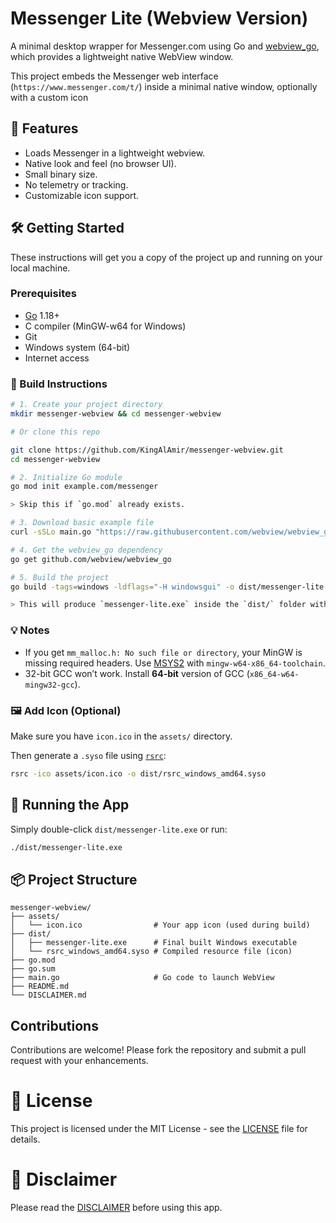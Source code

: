 # Messenger Lite (Webview Version)

A minimal desktop wrapper for Messenger.com using Go and [webview_go](https://github.com/webview/webview_go), which provides a lightweight native WebView window.

This project embeds the Messenger web interface (`https://www.messenger.com/t/`) inside a minimal native window, optionally with a custom icon

## 🚀 Features

- Loads Messenger in a lightweight webview.
- Native look and feel (no browser UI).
- Small binary size.
- No telemetry or tracking.
- Customizable icon support.

## 🛠 Getting Started

These instructions will get you a copy of the project up and running on your local machine.

### Prerequisites

- [Go](https://go.dev/dl/) 1.18+
- C compiler (MinGW-w64 for Windows)
- Git
- Windows system (64-bit)
- Internet access

### 🧱 Build Instructions

```bash
# 1. Create your project directory
mkdir messenger-webview && cd messenger-webview

# Or clone this repo

git clone https://github.com/KingAlAmir/messenger-webview.git
cd messenger-webview

# 2. Initialize Go module
go mod init example.com/messenger

> Skip this if `go.mod` already exists.

# 3. Download basic example file
curl -sSLo main.go "https://raw.githubusercontent.com/webview/webview_go/master/examples/basic/main.go"

# 4. Get the webview_go dependency
go get github.com/webview/webview_go

# 5. Build the project
go build -tags=windows -ldflags="-H windowsgui" -o dist/messenger-lite.exe

> This will produce `messenger-lite.exe` inside the `dist/` folder with the custom icon if `rsrc` was used.
```

### 💡 Notes

- If you get `mm_malloc.h: No such file or directory`, your MinGW is missing required headers. Use [MSYS2](https://www.msys2.org/) with `mingw-w64-x86_64-toolchain`.
- 32-bit GCC won’t work. Install **64-bit** version of GCC (`x86_64-w64-mingw32-gcc`).

### 🖼 Add Icon (Optional)

Make sure you have `icon.ico` in the `assets/` directory.

Then generate a `.syso` file using [`rsrc`](https://github.com/akavel/rsrc):

```bash
rsrc -ico assets/icon.ico -o dist/rsrc_windows_amd64.syso
```


## 🧪 Running the App

Simply double-click `dist/messenger-lite.exe` or run:

```bash
./dist/messenger-lite.exe
```

## 📦 Project Structure

```
messenger-webview/
├── assets/
│   └── icon.ico                # Your app icon (used during build)
├── dist/
│   ├── messenger-lite.exe      # Final built Windows executable
│   └── rsrc_windows_amd64.syso # Compiled resource file (icon)
├── go.mod
├── go.sum
├── main.go                     # Go code to launch WebView
├── README.md
└── DISCLAIMER.md
```

## Contributions

Contributions are welcome! Please fork the repository and submit a pull request with your enhancements.

# 📜 License

This project is licensed under the MIT License - see the [LICENSE](LICENSE.md) file for details.

# 📢 Disclaimer

Please read the [DISCLAIMER](DISCLAIMER.md) before using this app.


